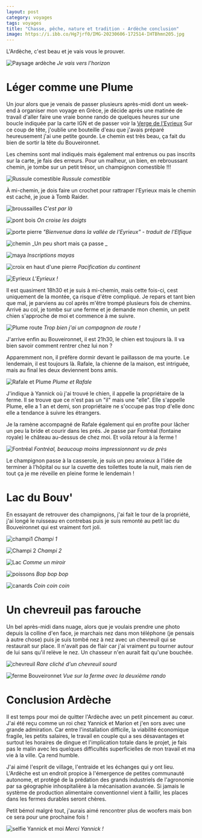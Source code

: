 ```yaml
---
layout: post 
category: voyages
tags: voyages
title: "Chasse, pêche, nature et tradition - Ardèche conclusion"
image: https://i.ibb.co/Hg7jrf0/IMG-20230606-172514-IHTBhmn205.jpg
---
```


L'Ardèche, c'est beau et je vais vous le prouver. 

![Paysage ardèche](https://i.ibb.co/1QyS91L/IMG-20230607-160433-N3-XN9rbb9-Y.jpg)
_Je vais vers l'horizon_

<!--more-->

# Léger comme une Plume

Un jour alors que je venais de passer plusieurs après-midi dont un week-end à organiser mon voyage en Grèce, je décide après une matinée de travail d'aller faire une vraie bonne rando de quelques heures sur une boucle indiquée par la carte IGN et de passer voir la [Verge de l'Eyrieux](https://maps.app.goo.gl/muz2R7pbPehZiHnW8)
Sur ce coup de tête, j'oublie une bouteille d'eau que j'avais préparé heureusement j'ai une petite gourde. 
Le chemin est très beau, ça fait du bien de sortir la tête du Bouveironnet. 

Les chemins sont mal indiqués mais également mal entrenus ou pas inscrits sur la carte, je fais des erreurs. Pour un malheur, un bien, en rebroussant chemin, je tombe sur un petit trésor, un champignon comestible !!! 

![Russule comestible](https://i.ibb.co/qy6xPK3/photocollage-20236101154531-IJr3-Pl-Q114.jpg)
_Russule comestible_

À mi-chemin, je dois faire un crochet pour rattraper l'Eyrieux mais le chemin est caché, je joue à Tomb Raider. 

![broussailles](https://i.ibb.co/cC73SCG/IMG-20230607-190843-EFWQ9-Mrv2c.jpg)
_C'est par là_

![pont bois](https://i.ibb.co/9vxTSTX/IMG-20230607-180919-PMXS1g-VW1a.jpg)
_On croise les doigts_

![porte pierre](https://i.ibb.co/pwm53HP/IMG-20230607-181349-r8w-JPTf-Q9-L.jpg)
_"Bienvenue dans la vallée de l'Eyrieux" - traduit de l'Elfique_

![chemin](https://i.ibb.co/X2YRkdN/IMG-20230607-181428-7x4-Sm-Wgl8s.jpg)
_Un peu short mais ça passe _

![maya](https://i.ibb.co/CnBxVPT/IMG-20230607-190055-X4-Lztjl-F4g.jpg)
_Inscriptions mayas_

![croix en haut d'une pierre](https://i.ibb.co/3rjrCxx/IMG-20230607-181655-I4qi0xmu59.jpg)
_Pacification du continent_

![Eyrieux](https://i.ibb.co/jy9J7NL/IMG-20230607-181506-sizg-Ac-Wb5-Z.jpg)
_L'Eyrieux !_

Il est quasiment 18h30 et je suis à mi-chemin, mais cette fois-ci, cest uniquement de la montée, ça risque d'être compliqué. Je repars et tant bien que mal, je parviens au col après m'être trompé plusieurs fois de chemins. Arrivé au col, je tombe sur une ferme et je demande mon chemin, un petit chien s'approche de moi et commence à me suivre.

![Plume route](https://i.ibb.co/VVXJwxz/IMG-20230607-211107-JRIVSQIT9-V.jpg)
_Trop bien j'ai un compagnon de route !_

J'arrive enfin au Bouveironnet, il est 21h30, le chien est toujours là. Il va bien savoir comment rentrer chez lui non ? 

Apparemment non, il préfère dormir devant le paillasson de ma yourte. 
Le lendemain, il est toujours là. Rafale, la chienne de la maison, est intriguée, mais au final les deux deviennent bons amis. 

![Rafale et Plume](https://i.ibb.co/QMP1sCp/IMG-20230608-072156-HMRW3-Gi-F3h.jpg)
_Plume et Rafale_

J'indique à Yannick où j'ai trouvé le chien, il appelle la propriétaire de la ferme. Il se trouve que ce n'est pas un "il" mais une "elle". Elle s'appelle Plume, elle a 1 an et demi, son propriétaire ne s'occupe pas trop d'elle donc elle a tendance à suivre les étrangers. 

Je la ramène accompagné de Rafale également qui en profite pour lâcher un peu la bride et courir dans les prés. 
Je passe par Fontréal (fontaine royale) le château au-dessus de chez moi. Et voilà retour à la ferme ! 

![Fontréal](https://i.ibb.co/gVV9CtZ/IMG-20230608-163609-6q7-SX9zv20.jpg)
_Fontréal, beaucoup moins impressionnant vu de près_

Le champignon passe à la casserole, je suis un peu anxieux à l'idée de terminer à l'hôpital ou sur la cuvette des toilettes toute la nuit, mais rien de tout ça je me réveille en pleine forme le lendemain ! 


# Lac du Bouv'

En essayant de retrouver des champignons, j'ai fait le tour de la propriété, j'ai longé le ruisseau en contrebas puis je suis remonté au petit lac du Bouveironnet qui est vraiment fort joli. 

![champi1](https://i.ibb.co/0F8Wm50/IMG-20230601-154300-l9jgj-VTk22.jpg)
_Champi 1_

![Champi 2](https://i.ibb.co/Mpd5S5W/IMG-20230601-154604-1f-I6-CYNx6y.jpg)
_Champi 2_

![Lac](https://i.ibb.co/cXHxV1f/IMG-20230601-155341-N15-G5-O6y18.jpg)
_Comme un miroir_

![poissons](https://i.ibb.co/wRZgcmC/IMG-20230601-160724-SFk-WGI2u7s.jpg)
_Bop bop bop_

![canards](https://i.ibb.co/cYHtSkP/IMG-20230601-160821-0rlxo-Dc-R9f.jpg)
_Coin coin coin_

# Un chevreuil pas farouche 

Un bel après-midi dans nuage, alors que je voulais prendre une photo depuis la colline d'en face, je marchais nez dans mon téléphone (je pensais à autre chose) puis je suis tombé nez à nez avec un chevreuil qui se restaurait sur place. Il n'avait pas de flair car j'ai vraiment pu tourner autour de lui sans qu'il relève le nez. Un chasseur n'en aurait fait qu'une bouchée. 

![chevreuil](https://i.ibb.co/Hg7jrf0/IMG-20230606-172514-IHTBhmn205.jpg)
_Rare cliché d'un chevreuil sourd_

![ferme Bouveironnet](https://i.ibb.co/MngyCzd/IMG-20230607-210038-d-Dwur-WJl8-P.jpg)
_Vue sur la ferme avec la deuxième rando_

# Conclusion Ardèche 

Il est temps pour moi de quitter l'Ardèche avec un petit pincement au cœur. 
J'ai été reçu comme un roi chez Yannick et Marion et j'en sors avec une grande admiration. Car entre l'installation difficile, la viabilité économique fragile, les petits salaires, le travail en couple qui a ses désavantages et surtout les horaires de dingue et l'implication totale dans le projet, je fais pas le malin avec les quelques difficultés superficielles de mon travail et ma vie à la ville. Ça rend humble. 

J'ai aimé l'esprit de village, l'entraide et les échanges qui y ont lieu. L'Ardèche est un endroit propice à l'émergence de petites communauté autonome, et protégé de la prédation des grands industriels de l'agronomie par sa géographie inhospitalière à la mécanisation avancée. Si jamais le système de production alimentaire conventionnel vient à faillir, les places dans les fermes durables seront chères. 

Petit bémol malgré tout, j'aurais aimé rencontrer plus de woofers mais bon ce sera pour une prochaine fois ! 

![selfie Yannick et moi](https://i.ibb.co/Mcdk7QS/IMG-20230610-104435-DEbf3-Ir-S9-M.jpg)
_Merci Yannick !_